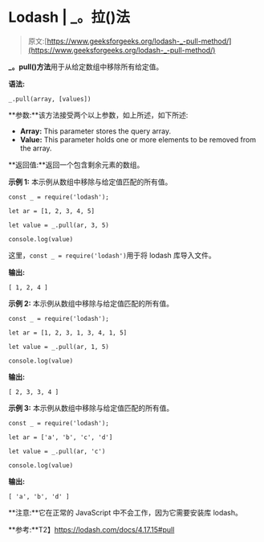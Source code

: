 # Lodash | _。拉()法

> 原文:[https://www.geeksforgeeks.org/lodash-_-pull-method/](https://www.geeksforgeeks.org/lodash-_-pull-method/)

**_。pull()方法**用于从给定数组中移除所有给定值。

**语法:**

```
_.pull(array, [values])
```

**参数:**该方法接受两个以上参数，如上所述，如下所述:

*   **Array:** This parameter stores the query array.
*   **Value:** This parameter holds one or more elements to be removed from the array.

**返回值:**返回一个包含剩余元素的数组。

**示例 1:** 本示例从数组中移除与给定值匹配的所有值。

```
const _ = require('lodash');

let ar = [1, 2, 3, 4, 5]

let value = _.pull(ar, 3, 5)

console.log(value)
```

这里，`const _ = require('lodash')`用于将 lodash 库导入文件。

**输出:**

```
[ 1, 2, 4 ]

```

**示例 2:** 本示例从数组中移除与给定值匹配的所有值。

```
const _ = require('lodash');

let ar = [1, 2, 3, 1, 3, 4, 1, 5]

let value = _.pull(ar, 1, 5)

console.log(value)
```

**输出:**

```
[ 2, 3, 3, 4 ]

```

**示例 3:** 本示例从数组中移除与给定值匹配的所有值。

```
const _ = require('lodash');

let ar = ['a', 'b', 'c', 'd']

let value = _.pull(ar, 'c')

console.log(value)
```

**输出:**

```
[ 'a', 'b', 'd' ]

```

**注意:**它在正常的 JavaScript 中不会工作，因为它需要安装库 lodash。

**参考:**T2】https://lodash.com/docs/4.17.15#pull